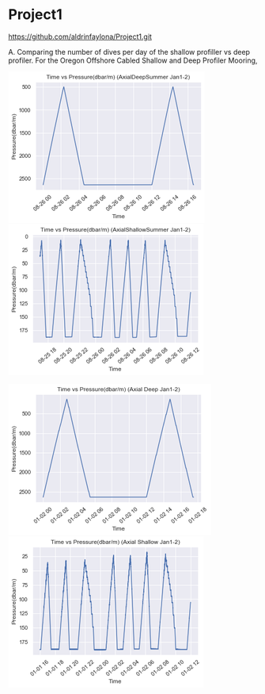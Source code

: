 # Project1
https://github.com/aldrinfaylona/Project1.git


A. Comparing the number of dives per day of the shallow profiller vs deep profiler.
  For the Oregon Offshore Cabled Shallow and Deep Profiler Mooring, 
 
![alt-text-1](https://github.com/aldrinfaylona/Project1/blob/master/Graphs/AxialDeepSummertime.png) ![alt-text-2](https://github.com/aldrinfaylona/Project1/blob/master/Graphs/AxialShallowSummertime.png)

![alt-text-1](https://github.com/aldrinfaylona/Project1/blob/master/Graphs/AxialDeep_Time_vs_Pressure.png) ![alt-text-2](https://github.com/aldrinfaylona/Project1/blob/master/Graphs/AxialShallowstime.png)
